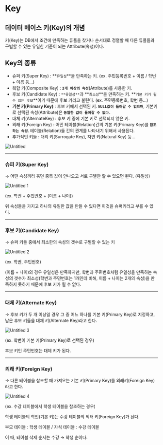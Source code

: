 # Key

## 데이터 베이스 키(Key)의 개념

키(Key)는 DB에서 조건에 만족하는 튜플을 찾거나 순서대로 정렬할 때 다른 튜플들과 구별할 수 있는 유일한 기준이 되는 Attribute(속성)이다.

## Key의 종류

- 슈퍼 키(Super Key) : **`유일성`**을 만족하는 키.
(ex. 주민등록번호 + 이름 / 학번 + 이름 등…)
- 복합 키(Composite Key) : **`2개 이상의 속성`**(Attribute)를 사용한 키.
- 후보 키(Candidate Key) : `**유일성**`과  **`최소성`**을 만족하는 키. **`기본 키가 될 수 있는 후보`**이기 때문에 후보 키라고 불린다.
(ex. 주민등록번호, 학번 등…)
- **기본 키(Primary Key)** : 후보 키에서 선택된 키. **`NULL값이 들어갈 수 없으며`**, 기본키로 선택된 속성(Attribute)은 **`동일한 값이 들어갈 수 없다.`**
- 대체 키(AlternateKey) : 후보 키 중에 기본 키로 선택되지 않은 키.
- 외래 키(Foreign Key) : 어떤 테이블(Relation)간의 기본 키(Primary Key)를 **`참조하는 속성`**. 테이블(Relation)들 간의 관계를 나타내기 위해서 사용된다.
- 추가적인 키들 : 대리 키(Surrogate Key), 자연 키(Natural Key) 등…

![Untitled](https://github.com/2024-Computer-Science/2024-Computer-Science/assets/21362256/c2078a16-aef3-4a0b-a6aa-52f96fc24ffc)


---

### 슈퍼 키(Super Key)

→ 어떤 속성끼리 묶던 중복 값이 안나오고 서로 구별만 할 수 있으면 된다. (유일성)

![Untitled 1](https://github.com/2024-Computer-Science/2024-Computer-Science/assets/21362256/266fc09f-2045-4c88-86f0-152079a89fd0)


(ex. 학번 + 주민번호 + (이름 + 나이))

위 속성들을 가지고 하나의 유일한 값을 만들 수 있다면 이것을 슈퍼키라고 부를 수 있다.

---

### 후보 키(Candidate Key)

→ 슈퍼 키들 중에서 최소한의 속성의 갯수로 구별할 수 있는 키

![Untitled 2](https://github.com/2024-Computer-Science/2024-Computer-Science/assets/21362256/13990d09-c50d-48e0-baf1-3fcdd62fadeb)


(ex. 학번, 주민번호)

(이름 + 나이)의 경우 유일성은 만족하지만, 학번과 주민번호처럼 유일성을 만족하는 속성의 갯수가 최소성(학번과 주민번호는 1개인데 비해, 이름 + 나이는 2개의 속성)을 만족하지 못하기 때문에 후보 키가 될 수 없다.

---

### 대체 키(Alternate Key)

→ 후보 키가 두 개 이상일 경우 그 중 어느 하나를 기본 키(Primary Key)로 지정하고, 남은 후보 키들을 대체 키(Alternate Key)라고 한다.

![Untitled 3](https://github.com/2024-Computer-Science/2024-Computer-Science/assets/21362256/cc7de135-f97d-4959-a984-70a4684e7070)


(ex. 학번이 기본 키(Primary Key)로 선택된 경우)

후보 키인 주민번호는 대체 키가 된다.

---

### 외래 키(Foreign Key)

→ 다른 테이블을 참조할 때 가져오는 기본 키(Primary Key)를 외래키(Foreign Key)라고 한다.

![Untitled 4](https://github.com/2024-Computer-Science/2024-Computer-Science/assets/21362256/5f860b9a-d18e-4538-af1b-d0fbd79bcb23)



(ex. 수강 테이블에서 학생 테이블을 참조하는 경우)

학생 테이블의 학번(기본 키)는 수강 테이블의 외래 키(Foreign Key)가 된다.

부모 테이블 : 학생 테이블 / 자식 테이블 : 수강 테이블

이 때, 테이블 삭제 순서는 수강 → 학생 순이다.
